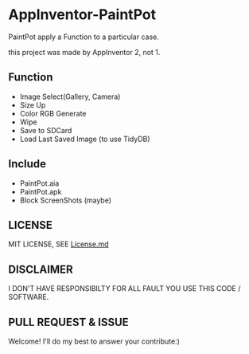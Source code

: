 # AppInventor-PaintPot
PaintPot apply a Function to a particular case.

this project was made by AppInventor 2, not 1. 

## Function
 * Image Select(Gallery, Camera)
 * Size Up
 * Color RGB Generate
 * Wipe
 * Save to SDCard
 * Load Last Saved Image (to use TidyDB)

## Include
 * PaintPot.aia
 * PaintPot.apk
 * Block ScreenShots (maybe)

## LICENSE
MIT LICENSE, SEE [License.md](https://github.com/WindSekirun/AppInventor-PaintPot/blob/master/LICENSE.MD)

## DISCLAIMER
I DON'T HAVE RESPONSIBILTY FOR ALL FAULT YOU USE THIS CODE / SOFTWARE. 

## PULL REQUEST & ISSUE
Welcome! I'll do my best to answer your contribute:)
